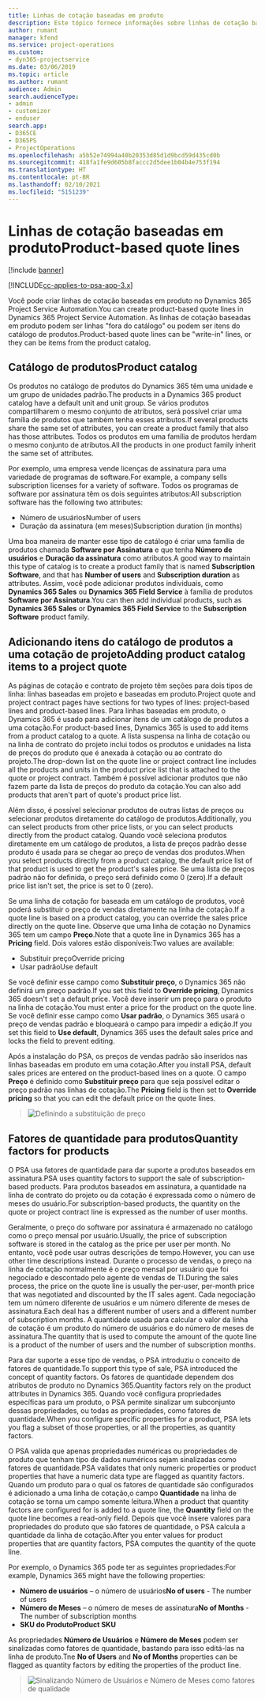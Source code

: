 ```yaml
---
title: Linhas de cotação baseadas em produto
description: Este tópico fornece informações sobre linhas de cotação baseadas em produto.
author: rumant
manager: kfend
ms.service: project-operations
ms.custom:
- dyn365-projectservice
ms.date: 03/06/2019
ms.topic: article
ms.author: rumant
audience: Admin
search.audienceType:
- admin
- customizer
- enduser
search.app:
- D365CE
- D365PS
- ProjectOperations
ms.openlocfilehash: a5b52e74994a40b20353d85d1d9bcd59d435cd0b
ms.sourcegitcommit: 418fa1fe9d605b8faccc2d5dee1b04b4e753f194
ms.translationtype: HT
ms.contentlocale: pt-BR
ms.lasthandoff: 02/10/2021
ms.locfileid: "5151239"
---
```

# <a name="product-based-quote-lines"></a><span data-ttu-id="5e6e5-103">Linhas de cotação baseadas em produto</span><span class="sxs-lookup"><span data-stu-id="5e6e5-103">Product-based quote lines</span></span>

[!include [banner](../includes/psa-now-project-operations.md)]

[!INCLUDE[cc-applies-to-psa-app-3.x](../includes/cc-applies-to-psa-app-3x.md)]


<span data-ttu-id="5e6e5-104">Você pode criar linhas de cotação baseadas em produto no Dynamics 365 Project Service Automation.</span><span class="sxs-lookup"><span data-stu-id="5e6e5-104">You can create product-based quote lines in Dynamics 365 Project Service Automation.</span></span> <span data-ttu-id="5e6e5-105">As linhas de cotação baseadas em produto podem ser linhas "fora do catálogo" ou podem ser itens do catálogo de produtos.</span><span class="sxs-lookup"><span data-stu-id="5e6e5-105">Product-based quote lines can be "write-in" lines, or they can be items from the product catalog.</span></span>

## <a name="product-catalog"></a><span data-ttu-id="5e6e5-106">Catálogo de produtos</span><span class="sxs-lookup"><span data-stu-id="5e6e5-106">Product catalog</span></span>

<span data-ttu-id="5e6e5-107">Os produtos no catálogo de produtos do Dynamics 365 têm uma unidade e um grupo de unidades padrão.</span><span class="sxs-lookup"><span data-stu-id="5e6e5-107">The products in a Dynamics 365 product catalog have a default unit and unit group.</span></span> <span data-ttu-id="5e6e5-108">Se vários produtos compartilharem o mesmo conjunto de atributos, será possível criar uma família de produtos que também tenha esses atributos.</span><span class="sxs-lookup"><span data-stu-id="5e6e5-108">If several products share the same set of attributes, you can create a product family that also has those attributes.</span></span> <span data-ttu-id="5e6e5-109">Todos os produtos em uma família de produtos herdam o mesmo conjunto de atributos.</span><span class="sxs-lookup"><span data-stu-id="5e6e5-109">All the products in one product family inherit the same set of attributes.</span></span>

<span data-ttu-id="5e6e5-110">Por exemplo, uma empresa vende licenças de assinatura para uma variedade de programas de software.</span><span class="sxs-lookup"><span data-stu-id="5e6e5-110">For example, a company sells subscription licenses for a variety of software.</span></span> <span data-ttu-id="5e6e5-111">Todos os programas de software por assinatura têm os dois seguintes atributos:</span><span class="sxs-lookup"><span data-stu-id="5e6e5-111">All subscription software has the following two attributes:</span></span>

- <span data-ttu-id="5e6e5-112">Número de usuários</span><span class="sxs-lookup"><span data-stu-id="5e6e5-112">Number of users</span></span> 
- <span data-ttu-id="5e6e5-113">Duração da assinatura (em meses)</span><span class="sxs-lookup"><span data-stu-id="5e6e5-113">Subscription duration (in months)</span></span>

<span data-ttu-id="5e6e5-114">Uma boa maneira de manter esse tipo de catálogo é criar uma família de produtos chamada **Software por Assinatura** e que tenha **Número de usuários** e **Duração da assinatura** como atributos.</span><span class="sxs-lookup"><span data-stu-id="5e6e5-114">A good way to maintain this type of catalog is to create a product family that is named **Subscription Software**, and that has **Number of users** and **Subscription duration** as attributes.</span></span> <span data-ttu-id="5e6e5-115">Assim, você pode adicionar produtos individuais, como **Dynamics 365 Sales** ou **Dynamics 365 Field Service** à família de produtos **Software por Assinatura**.</span><span class="sxs-lookup"><span data-stu-id="5e6e5-115">You can then add individual products, such as **Dynamics 365 Sales** or **Dynamics 365 Field Service** to the **Subscription Software** product family.</span></span>

## <a name="adding-product-catalog-items-to-a-project-quote"></a><span data-ttu-id="5e6e5-116">Adicionando itens do catálogo de produtos a uma cotação de projeto</span><span class="sxs-lookup"><span data-stu-id="5e6e5-116">Adding product catalog items to a project quote</span></span>

<span data-ttu-id="5e6e5-117">As páginas de cotação e contrato de projeto têm seções para dois tipos de linha: linhas baseadas em projeto e baseadas em produto.</span><span class="sxs-lookup"><span data-stu-id="5e6e5-117">Project quote and project contract pages have sections for two types of lines: project-based lines and product-based lines.</span></span> <span data-ttu-id="5e6e5-118">Para linhas baseadas em produto, o Dynamics 365 é usado para adicionar itens de um catálogo de produtos a uma cotação.</span><span class="sxs-lookup"><span data-stu-id="5e6e5-118">For product-based lines, Dynamics 365 is used to add items from a product catalog to a quote.</span></span> <span data-ttu-id="5e6e5-119">A lista suspensa na linha de cotação ou na linha de contrato do projeto inclui todos os produtos e unidades na lista de preços do produto que é anexada à cotação ou ao contrato do projeto.</span><span class="sxs-lookup"><span data-stu-id="5e6e5-119">The drop-down list on the quote line or project contract line includes all the products and units in the product price list that is attached to the quote or project contract.</span></span> <span data-ttu-id="5e6e5-120">Também é possível adicionar produtos que não fazem parte da lista de preços do produto da cotação.</span><span class="sxs-lookup"><span data-stu-id="5e6e5-120">You can also add products that aren't part of quote's product price list.</span></span>

<span data-ttu-id="5e6e5-121">Além disso, é possível selecionar produtos de outras listas de preços ou selecionar produtos diretamente do catálogo de produtos.</span><span class="sxs-lookup"><span data-stu-id="5e6e5-121">Additionally, you can select products from other price lists, or you can select products directly from the product catalog.</span></span> <span data-ttu-id="5e6e5-122">Quando você seleciona produtos diretamente em um catálogo de produtos, a lista de preços padrão desse produto é usada para se chegar ao preço de vendas dos produtos.</span><span class="sxs-lookup"><span data-stu-id="5e6e5-122">When you select products directly from a product catalog, the default price list of that product is used to get the product's sales price.</span></span> <span data-ttu-id="5e6e5-123">Se uma lista de preços padrão não for definida, o preço será definido como 0 (zero).</span><span class="sxs-lookup"><span data-stu-id="5e6e5-123">If a default price list isn't set, the price is set to 0 (zero).</span></span>

<span data-ttu-id="5e6e5-124">Se uma linha de cotação for baseada em um catálogo de produtos, você poderá substituir o preço de vendas diretamente na linha de cotação.</span><span class="sxs-lookup"><span data-stu-id="5e6e5-124">If a quote line is based on a product catalog, you can override the sales price directly on the quote line.</span></span> <span data-ttu-id="5e6e5-125">Observe que uma linha de cotação no Dynamics 365 tem um campo **Preço**.</span><span class="sxs-lookup"><span data-stu-id="5e6e5-125">Note that a quote line in Dynamics 365 has a **Pricing** field.</span></span> <span data-ttu-id="5e6e5-126">Dois valores estão disponíveis:</span><span class="sxs-lookup"><span data-stu-id="5e6e5-126">Two values are available:</span></span>

- <span data-ttu-id="5e6e5-127">Substituir preço</span><span class="sxs-lookup"><span data-stu-id="5e6e5-127">Override pricing</span></span>  
- <span data-ttu-id="5e6e5-128">Usar padrão</span><span class="sxs-lookup"><span data-stu-id="5e6e5-128">Use default</span></span>

<span data-ttu-id="5e6e5-129">Se você definir esse campo como **Substituir preço**, o Dynamics 365 não definirá um preço padrão.</span><span class="sxs-lookup"><span data-stu-id="5e6e5-129">If you set this field to **Override pricing**, Dynamics 365 doesn't set a default price.</span></span> <span data-ttu-id="5e6e5-130">Você deve inserir um preço para o produto na linha de cotação.</span><span class="sxs-lookup"><span data-stu-id="5e6e5-130">You must enter a price for the product on the quote line.</span></span> <span data-ttu-id="5e6e5-131">Se você definir esse campo como **Usar padrão**, o Dynamics 365 usará o preço de vendas padrão e bloqueará o campo para impedir a edição.</span><span class="sxs-lookup"><span data-stu-id="5e6e5-131">If you set this field to **Use default**, Dynamics 365 uses the default sales price and locks the field to prevent editing.</span></span>

<span data-ttu-id="5e6e5-132">Após a instalação do PSA, os preços de vendas padrão são inseridos nas linhas baseadas em produto em uma cotação.</span><span class="sxs-lookup"><span data-stu-id="5e6e5-132">After you install PSA, default sales prices are entered on the product-based lines on a quote.</span></span> <span data-ttu-id="5e6e5-133">O campo **Preço** é definido como **Substituir preço** para que seja possível editar o preço padrão nas linhas de cotação.</span><span class="sxs-lookup"><span data-stu-id="5e6e5-133">The **Pricing** field is then set to **Override pricing** so that you can edit the default price on the quote lines.</span></span>

> ![Definindo a substituição de preço](media/basic-guide-10.png)
 
## <a name="quantity-factors-for-products"></a><span data-ttu-id="5e6e5-135">Fatores de quantidade para produtos</span><span class="sxs-lookup"><span data-stu-id="5e6e5-135">Quantity factors for products</span></span>

<span data-ttu-id="5e6e5-136">O PSA usa fatores de quantidade para dar suporte a produtos baseados em assinatura.</span><span class="sxs-lookup"><span data-stu-id="5e6e5-136">PSA uses quantity factors to support the sale of subscription-based products.</span></span> <span data-ttu-id="5e6e5-137">Para produtos baseados em assinatura, a quantidade na linha de contrato do projeto ou da cotação é expressada como o número de meses do usuário.</span><span class="sxs-lookup"><span data-stu-id="5e6e5-137">For subscription-based products, the quantity on the quote or project contract line is expressed as the number of user months.</span></span>

<span data-ttu-id="5e6e5-138">Geralmente, o preço do software por assinatura é armazenado no catálogo como o preço mensal por usuário.</span><span class="sxs-lookup"><span data-stu-id="5e6e5-138">Usually, the price of subscription software is stored in the catalog as the price per user per month.</span></span> <span data-ttu-id="5e6e5-139">No entanto, você pode usar outras descrições de tempo.</span><span class="sxs-lookup"><span data-stu-id="5e6e5-139">However, you can use other time descriptions instead.</span></span> <span data-ttu-id="5e6e5-140">Durante o processo de vendas, o preço na linha de cotação normalmente é o preço mensal por usuário que foi negociado e descontado pelo agente de vendas de TI.</span><span class="sxs-lookup"><span data-stu-id="5e6e5-140">During the sales process, the price on the quote line is usually the per-user, per-month price that was negotiated and discounted by the IT sales agent.</span></span> <span data-ttu-id="5e6e5-141">Cada negociação tem um número diferente de usuários e um número diferente de meses de assinatura.</span><span class="sxs-lookup"><span data-stu-id="5e6e5-141">Each deal has a different number of users and a different number of subscription months.</span></span> <span data-ttu-id="5e6e5-142">A quantidade usada para calcular o valor da linha de cotação é um produto do número de usuários e do número de meses de assinatura.</span><span class="sxs-lookup"><span data-stu-id="5e6e5-142">The quantity that is used to compute the amount of the quote line is a product of the number of users and the number of subscription months.</span></span>

<span data-ttu-id="5e6e5-143">Para dar suporte a esse tipo de vendas, o PSA introduziu o conceito de fatores de quantidade.</span><span class="sxs-lookup"><span data-stu-id="5e6e5-143">To support this type of sale, PSA introduced the concept of quantity factors.</span></span> <span data-ttu-id="5e6e5-144">Os fatores de quantidade dependem dos atributos de produto no Dynamics 365.</span><span class="sxs-lookup"><span data-stu-id="5e6e5-144">Quantity factors rely on the product attributes in Dynamics 365.</span></span> <span data-ttu-id="5e6e5-145">Quando você configura propriedades específicas para um produto, o PSA permite sinalizar um subconjunto dessas propriedades, ou todas as propriedades, como fatores de quantidade.</span><span class="sxs-lookup"><span data-stu-id="5e6e5-145">When you configure specific properties for a product, PSA lets you flag a subset of those properties, or all the properties, as quantity factors.</span></span>

<span data-ttu-id="5e6e5-146">O PSA valida que apenas propriedades numéricas ou propriedades de produto que tenham tipo de dados numéricos sejam sinalizadas como fatores de quantidade.</span><span class="sxs-lookup"><span data-stu-id="5e6e5-146">PSA validates that only numeric properties or product properties that have a numeric data type are flagged as quantity factors.</span></span> <span data-ttu-id="5e6e5-147">Quando um produto para o qual os fatores de quantidade são configurados é adicionado a uma linha de cotação,o campo **Quantidade** na linha de cotação se torna um campo somente leitura.</span><span class="sxs-lookup"><span data-stu-id="5e6e5-147">When a product that quantity factors are configured for is added to a quote line, the **Quantity** field on the quote line becomes a read-only field.</span></span> <span data-ttu-id="5e6e5-148">Depois que você insere valores para propriedades do produto que são fatores de quantidade, o PSA calcula a quantidade da linha de cotação.</span><span class="sxs-lookup"><span data-stu-id="5e6e5-148">After you enter values for product properties that are quantity factors, PSA computes the quantity of the quote line.</span></span>

<span data-ttu-id="5e6e5-149">Por exemplo, o Dynamics 365 pode ter as seguintes propriedades:</span><span class="sxs-lookup"><span data-stu-id="5e6e5-149">For example, Dynamics 365 might have the following properties:</span></span> 

- <span data-ttu-id="5e6e5-150">**Número de usuários** – o número de usuários</span><span class="sxs-lookup"><span data-stu-id="5e6e5-150">**No of users** - The number of users</span></span> 
- <span data-ttu-id="5e6e5-151">**Número de Meses** – o número de meses de assinatura</span><span class="sxs-lookup"><span data-stu-id="5e6e5-151">**No of Months** - The number of subscription months</span></span>
- <span data-ttu-id="5e6e5-152">**SKU do Produto**</span><span class="sxs-lookup"><span data-stu-id="5e6e5-152">**Product SKU**</span></span> 

<span data-ttu-id="5e6e5-153">As propriedades **Número de Usuários** e **Número de Meses** podem ser sinalizadas como fatores de quantidade, bastando para isso editá-las na linha de produto.</span><span class="sxs-lookup"><span data-stu-id="5e6e5-153">Tne **No of Users** and **No of Months** properties can be flagged as quantity factors by editing the properties of the product line.</span></span> 

> ![Sinalizando Número de Usuários e Número de Meses como fatores de qualidade](media/basic-guide-11.png)
 
